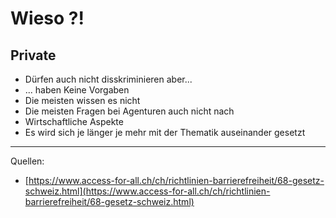# Wieso ?!
## Private

- Dürfen auch nicht disskriminieren aber...
- ... haben Keine Vorgaben
- Die meisten wissen es nicht
- Die meisten Fragen bei Agenturen auch nicht nach
- Wirtschaftliche Aspekte
- Es wird sich je länger je mehr mit der Thematik auseinander gesetzt

---

Quellen:
- [https://www.access-for-all.ch/ch/richtlinien-barrierefreiheit/68-gesetz-schweiz.html](https://www.access-for-all.ch/ch/richtlinien-barrierefreiheit/68-gesetz-schweiz.html)